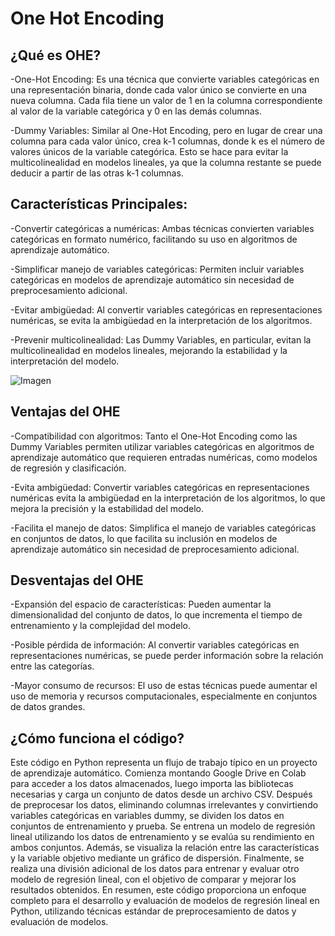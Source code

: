 # One Hot Encoding

## ¿Qué es OHE?

-One-Hot Encoding: Es una técnica que convierte variables categóricas en una representación binaria, donde cada valor único se convierte en una nueva columna. Cada fila tiene un valor de 1 en la columna correspondiente al valor de la variable categórica y 0 en las demás columnas.

-Dummy Variables: Similar al One-Hot Encoding, pero en lugar de crear una columna para cada valor único, crea k-1 columnas, donde k es el número de valores únicos de la variable categórica. Esto se hace para evitar la multicolinealidad en modelos lineales, ya que la columna restante se puede deducir a partir de las otras k-1 columnas.

## Características Principales:

-Convertir categóricas a numéricas: Ambas técnicas convierten variables categóricas en formato numérico, facilitando su uso en algoritmos de aprendizaje automático.

-Simplificar manejo de variables categóricas: Permiten incluir variables categóricas en modelos de aprendizaje automático sin necesidad de preprocesamiento adicional.

-Evitar ambigüedad: Al convertir variables categóricas en representaciones numéricas, se evita la ambigüedad en la interpretación de los algoritmos.

-Prevenir multicolinealidad: Las Dummy Variables, en particular, evitan la multicolinealidad en modelos lineales, mejorando la estabilidad y la interpretación del modelo.

<img src="https://miro.medium.com/v2/resize:fit:1358/1*ggtP4a5YaRx6l09KQaYOnw.png" alt="Imagen">

## Ventajas del OHE

-Compatibilidad con algoritmos: Tanto el One-Hot Encoding como las Dummy Variables permiten utilizar variables categóricas en algoritmos de aprendizaje automático que requieren entradas numéricas, como modelos de regresión y clasificación.

-Evita ambigüedad: Convertir variables categóricas en representaciones numéricas evita la ambigüedad en la interpretación de los algoritmos, lo que mejora la precisión y la estabilidad del modelo.

-Facilita el manejo de datos: Simplifica el manejo de variables categóricas en conjuntos de datos, lo que facilita su inclusión en modelos de aprendizaje automático sin necesidad de preprocesamiento adicional.

## Desventajas del OHE

-Expansión del espacio de características: Pueden aumentar la dimensionalidad del conjunto de datos, lo que incrementa el tiempo de entrenamiento y la complejidad del modelo.

-Posible pérdida de información: Al convertir variables categóricas en representaciones numéricas, se puede perder información sobre la relación entre las categorías.

-Mayor consumo de recursos: El uso de estas técnicas puede aumentar el uso de memoria y recursos computacionales, especialmente en conjuntos de datos grandes.

## ¿Cómo funciona el código?


Este código en Python representa un flujo de trabajo típico en un proyecto de aprendizaje automático. Comienza montando Google Drive en Colab para acceder a los datos almacenados, luego importa las bibliotecas necesarias y carga un conjunto de datos desde un archivo CSV. Después de preprocesar los datos, eliminando columnas irrelevantes y convirtiendo variables categóricas en variables dummy, se dividen los datos en conjuntos de entrenamiento y prueba. Se entrena un modelo de regresión lineal utilizando los datos de entrenamiento y se evalúa su rendimiento en ambos conjuntos. Además, se visualiza la relación entre las características y la variable objetivo mediante un gráfico de dispersión. Finalmente, se realiza una división adicional de los datos para entrenar y evaluar otro modelo de regresión lineal, con el objetivo de comparar y mejorar los resultados obtenidos. En resumen, este código proporciona un enfoque completo para el desarrollo y evaluación de modelos de regresión lineal en Python, utilizando técnicas estándar de preprocesamiento de datos y evaluación de modelos.





